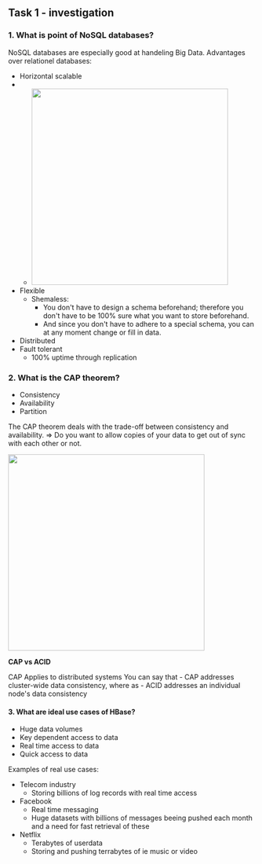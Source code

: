## Task 1 - investigation
### 1. What is point of NoSQL databases?

NoSQL databases are especially good at handeling Big Data. 
Advantages over relationel databases:

- Horizontal scalable 
- 
     -  <img src="https://media-exp1.licdn.com/dms/image/C4E12AQGTvaEI8H8q4g/article-cover_image-shrink_720_1280/0/1570364364976?e=1623888000&v=beta&t=gX7kmwymPkopN411vzCNeE1pZqmdk5ZpCzyBsO4N7DE" width="400">
- Flexible
  - Shemaless: 
     - You don't have to design a schema beforehand; therefore you don't have to be 100% sure what you want to store beforehand. 
     - And since you don't have to adhere to a special schema, you can at any moment change or fill in data.
- Distributed
- Fault tolerant
  - 100% uptime through replication



### 2. What is the CAP theorem?


- Consistency 
- Availability 
- Partition

The CAP theorem deals with the trade-off between consistency and availability. 
=> Do you want to allow copies of your data to get out of sync with each other or not.

<img src="https://www.researchgate.net/profile/Hamzeh_Khazaei/publication/282679529/figure/fig2/AS:614316814372880@1523475950595/Visualization-of-CAP-theorem.png" width="400">

**CAP vs ACID**

CAP Applies to distributed systems 
You can say that
     - CAP addresses cluster-wide data consistency, where as
     - ACID addresses an individual node's data consistency


#### 3. What are ideal use cases of HBase?

- Huge data volumes
- Key dependent access to data
- Real time access to data
- Quick access to data



Examples of real use cases:
- Telecom industry
     - Storing billions of log records with real time access
- Facebook
     - Real time messaging 
     - Huge datasets with billions of messages beeing pushed each month and a need for fast retrieval of these 
- Netflix
     - Terabytes of userdata
     - Storing and pushing terrabytes of ie music or video
